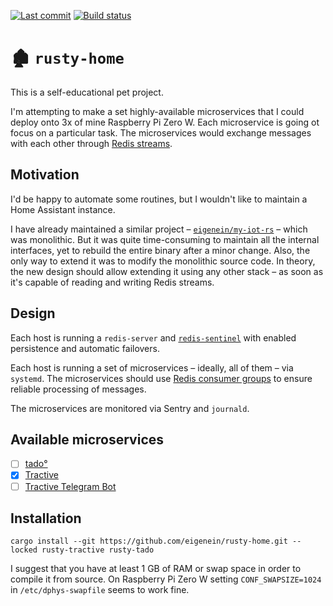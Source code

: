 [![Last commit](https://img.shields.io/github/last-commit/eigenein/rusty-home?logo=github)](https://github.com/eigenein/rusty-home/commits/master)
[![Build status](https://github.com/eigenein/rusty-home/actions/workflows/check.yaml/badge.svg)](https://github.com/eigenein/rusty-home/actions)

# 🏚 `rusty-home`

This is a self-educational pet project.

I'm attempting to make a set highly-available microservices that I could deploy onto 3x of mine Raspberry Pi Zero W. Each microservice is going ot focus on a particular task. The microservices would exchange messages with each other through [Redis streams](https://redis.io/docs/manual/data-types/streams/).

## Motivation

I'd be happy to automate some routines, but I wouldn't like to maintain a Home Assistant instance.

I have already maintained a similar project – [`eigenein/my-iot-rs`](https://github.com/eigenein/my-iot-rs) – which was monolithic. But it was quite time-consuming to maintain all the internal interfaces, yet to rebuild the entire binary after a minor change. Also, the only way to extend it was to modify the monolithic source code. In theory, the new design should allow extending it using any other stack – as soon as it's capable of reading and writing Redis streams.

## Design

Each host is running a `redis-server` and [`redis-sentinel`](https://redis.io/docs/manual/sentinel/) with enabled persistence and automatic failovers.

Each host is running a set of microservices – ideally, all of them – via `systemd`. The microservices should use [Redis consumer groups](https://redis.io/docs/manual/data-types/streams/#consumer-groups) to ensure reliable processing of messages.

The microservices are monitored via Sentry and `journald`.

## Available microservices

- [ ] [tado°](rusty-tado)
- [x] [Tractive](rusty-tractive)
- [ ] [Tractive Telegram Bot](rusty-tractive-telegram-bot)

## Installation

```shell
cargo install --git https://github.com/eigenein/rusty-home.git --locked rusty-tractive rusty-tado
```

I suggest that you have at least 1 GB of RAM or swap space in order to compile it from source. On Raspberry Pi Zero W setting `CONF_SWAPSIZE=1024` in `/etc/dphys-swapfile` seems to work fine.
